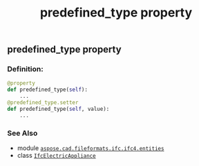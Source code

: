 ﻿---
title: predefined_type property
second_title: Aspose.CAD for Python via .NET API References
description: 
type: docs
weight: 120
url: /python-net/aspose.cad.fileformats.ifc.ifc4.entities/ifcelectricappliance/predefined_type/
is_root: false
---

## predefined_type property

### Definition:
```python
@property
def predefined_type(self):
    ...
@predefined_type.setter
def predefined_type(self, value):
    ...
```

### See Also
* module [`aspose.cad.fileformats.ifc.ifc4.entities`](../../)
* class [`IfcElectricAppliance`](/cad/python-net/aspose.cad.fileformats.ifc.ifc4.entities/ifcelectricappliance)
